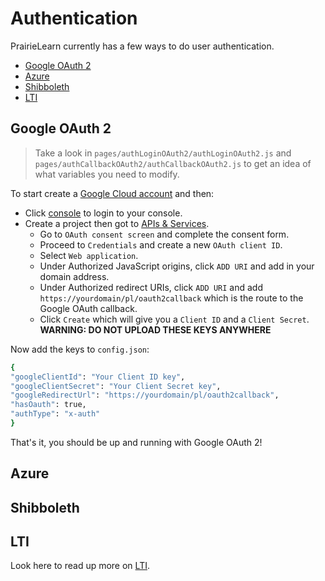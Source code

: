 # Authentication
PrairieLearn currently has a few ways to do user authentication. 
- [Google OAuth 2](#google-oauth-2)
- [Azure](#azure)
- [Shibboleth](#shibboleth)
- [LTI](./courseInstance.md#lti-overview)


## Google OAuth 2
> Take a look in `pages/authLoginOAuth2/authLoginOAuth2.js` and `pages/authCallbackOAuth2/authCallbackOAuth2.js` to get an idea of what variables you need to modify.

To start create a [Google Cloud account](https://cloud.google.com/) and then:

- Click [console](https://console.cloud.google.com/) to login to your console.
- Create a project then got to [APIs & Services](https://console.cloud.google.com/apis/dashboard).
  - Go to `OAuth consent screen` and complete the consent form.
  - Proceed to `Credentials` and create a new `OAuth client ID`.
  - Select `Web application`.
  - Under Authorized JavaScript origins, click `ADD URI` and add in your domain address.
  - Under Authorized redirect URIs, click `ADD URI` and add `https://yourdomain/pl/oauth2callback` which is the route to the Google OAuth callback.
  - Click `Create` which will give you a `Client ID` and a `Client Secret`. **WARNING: DO NOT UPLOAD THESE KEYS ANYWHERE**

  
Now add the keys to `config.json`:

```sh
{
"googleClientId": "Your Client ID key",
"googleClientSecret": "Your Client Secret key",
"googleRedirectUrl": "https://yourdomain/pl/oauth2callback",
"hasOauth": true,
"authType": "x-auth"
}
```

That's it, you should be up and running with Google OAuth 2!

## Azure

## Shibboleth

## LTI

Look here to read up more on [LTI](./courseInstance.md#lti-overview).

